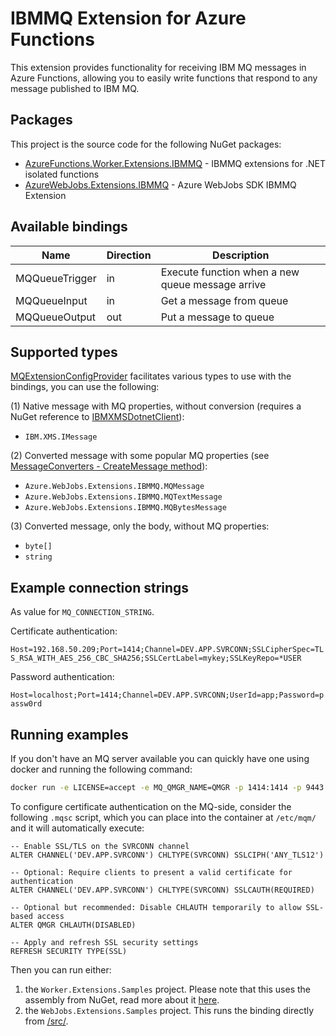 # IBMMQ Extension for Azure Functions

This extension provides functionality for receiving IBM MQ messages in Azure Functions, allowing you to easily write
functions that respond to any message published to IBM MQ.

## Packages

This project is the source code for the following NuGet packages:

- [AzureFunctions.Worker.Extensions.IBMMQ](https://www.nuget.org/packages/AzureFunctions.Worker.Extensions.IBMMQ) - IBMMQ extensions for .NET isolated functions
- [AzureWebJobs.Extensions.IBMMQ](https://www.nuget.org/packages/AzureWebJobs.Extensions.IBMMQ) - Azure WebJobs SDK IBMMQ Extension

## Available bindings

| Name           | Direction | Description                                      |
| -------------- | --------- | ------------------------------------------------ |
| MQQueueTrigger | in        | Execute function when a new queue message arrive |
| MQQueueInput   | in        | Get a message from queue                         |
| MQQueueOutput  | out       | Put a message to queue                           |

## Supported types

[MQExtensionConfigProvider](src\WebJobs.Extensions.IBMMQ\Config\MQExtensionConfigProvider.cs) facilitates various types to use with the bindings, you can use the following:

(1) Native message with MQ properties, without conversion (requires a NuGet reference to [IBMXMSDotnetClient](https://www.nuget.org/packages/IBMXMSDotnetClient)):

- `IBM.XMS.IMessage`

(2) Converted message with some popular MQ properties (see [MessageConverters - CreateMessage method](src\WebJobs.Extensions.IBMMQ\Config\MessageConverters.cs)):

- `Azure.WebJobs.Extensions.IBMMQ.MQMessage`
- `Azure.WebJobs.Extensions.IBMMQ.MQTextMessage`
- `Azure.WebJobs.Extensions.IBMMQ.MQBytesMessage`

(3) Converted message, only the body, without MQ properties:

- `byte[]`
- `string`

## Example connection strings

As value for `MQ_CONNECTION_STRING`.

Certificate authentication:

`Host=192.168.50.209;Port=1414;Channel=DEV.APP.SVRCONN;SSLCipherSpec=TLS_RSA_WITH_AES_256_CBC_SHA256;SSLCertLabel=mykey;SSLKeyRepo=*USER`

Password authentication:

`Host=localhost;Port=1414;Channel=DEV.APP.SVRCONN;UserId=app;Password=passw0rd`

## Running examples

If you don't have an MQ server available you can quickly have one using docker and running the following command:

```bash
docker run -e LICENSE=accept -e MQ_QMGR_NAME=QMGR -p 1414:1414 -p 9443:9443 -detach --name QMGR icr.io/ibm-messaging/mq:latest
```

To configure certificate authentication on the MQ-side, consider the following `.mqsc` script, which you can place into the container at `/etc/mqm/` and it will automatically execute:

```
-- Enable SSL/TLS on the SVRCONN channel
ALTER CHANNEL('DEV.APP.SVRCONN') CHLTYPE(SVRCONN) SSLCIPH('ANY_TLS12')

-- Optional: Require clients to present a valid certificate for authentication
ALTER CHANNEL('DEV.APP.SVRCONN') CHLTYPE(SVRCONN) SSLCAUTH(REQUIRED)

-- Optional but recommended: Disable CHLAUTH temporarily to allow SSL-based access
ALTER QMGR CHLAUTH(DISABLED)

-- Apply and refresh SSL security settings
REFRESH SECURITY TYPE(SSL)
```

Then you can run either:

1. the `Worker.Extensions.Samples` project. Please note that this uses the assembly from NuGet, read more about it [here](https://blog.maartenballiauw.be/post/2021/06/01/custom-bindings-with-azure-functions-dotnet-isolated-worker.html).
1. the `WebJobs.Extensions.Samples` project. This runs the binding directly from [/src/](./src/).